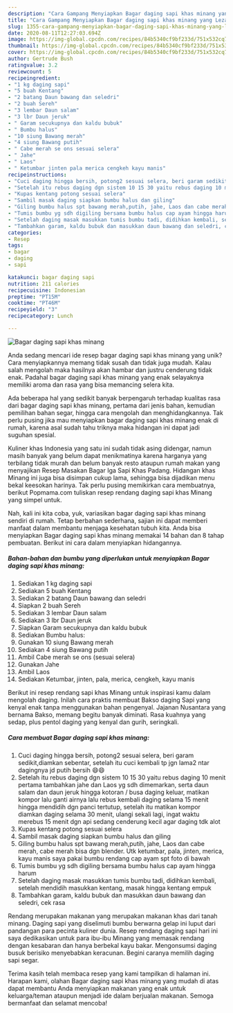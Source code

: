 ```yaml
---
description: "Cara Gampang Menyiapkan Bagar daging sapi khas minang yang Lezat"
title: "Cara Gampang Menyiapkan Bagar daging sapi khas minang yang Lezat"
slug: 1355-cara-gampang-menyiapkan-bagar-daging-sapi-khas-minang-yang-lezat
date: 2020-08-11T12:27:03.694Z
image: https://img-global.cpcdn.com/recipes/84b5340cf9bf233d/751x532cq70/bagar-daging-sapi-khas-minang-foto-resep-utama.jpg
thumbnail: https://img-global.cpcdn.com/recipes/84b5340cf9bf233d/751x532cq70/bagar-daging-sapi-khas-minang-foto-resep-utama.jpg
cover: https://img-global.cpcdn.com/recipes/84b5340cf9bf233d/751x532cq70/bagar-daging-sapi-khas-minang-foto-resep-utama.jpg
author: Gertrude Bush
ratingvalue: 3.2
reviewcount: 5
recipeingredient:
- "1 kg daging sapi"
- "5 buah Kentang"
- "2 batang Daun bawang dan seledri"
- "2 buah Sereh"
- "3 lembar Daun salam"
- "3 lbr Daun jeruk"
- " Garam secukupnya dan kaldu bubuk"
- " Bumbu halus"
- "10 siung Bawang merah"
- "4 siung Bawang putih"
- " Cabe merah se ons sesuai selera"
- " Jahe"
- " Laos"
- " Ketumbar jinten pala merica cengkeh kayu manis"
recipeinstructions:
- "Cuci daging hingga bersih, potong2 sesuai selera, beri garam sedikit,diamkan sebentar, setelah itu cuci kembali tp jgn lama2 ntar dagingnya jd putih bersih 😄😄"
- "Setelah itu rebus daging dgn sistem 10 15 30 yaitu rebus daging 10 menit pertama tambahkan jahe dan Laos yg sdh dimemarkan, serta daun salam dan daun jeruk hingga kotoran / busa daging keluar, matikan kompor lalu ganti airnya lalu rebus kembali daging selama 15 menit hingga mendidih dgn panci tertutup, setelah itu matikan kompor diamkan daging selama 30 menit, ulangi sekali lagi, ingat waktu merebus 15 menit dgn api sedang cenderung kecil agar daging tdk alot"
- "Kupas kentang potong sesuai selera"
- "Sambil masak daging siapkan bumbu halus dan giling"
- "Giling bumbu halus spt bawang merah,putih, jahe, Laos dan cabe merah, cabe merah bisa dgn blender. Utk ketumbar, pala, jinten, merica, kayu manis saya pakai bumbu rendang cap ayam spt foto di bawah"
- "Tumis bumbu yg sdh digiling bersama bumbu halus cap ayam hingga harum"
- "Setelah daging masak masukkan tumis bumbu tadi, didihkan kembali, setelah mendidih masukkan kentang, masak hingga kentang empuk"
- "Tambahkan garam, kaldu bubuk dan masukkan daun bawang dan seledri, cek rasa"
categories:
- Resep
tags:
- bagar
- daging
- sapi

katakunci: bagar daging sapi 
nutrition: 211 calories
recipecuisine: Indonesian
preptime: "PT15M"
cooktime: "PT46M"
recipeyield: "3"
recipecategory: Lunch

---
```



![Bagar daging sapi khas minang](https://img-global.cpcdn.com/recipes/84b5340cf9bf233d/751x532cq70/bagar-daging-sapi-khas-minang-foto-resep-utama.jpg)

Anda sedang mencari ide resep bagar daging sapi khas minang yang unik? Cara menyiapkannya memang tidak susah dan tidak juga mudah. Kalau salah mengolah maka hasilnya akan hambar dan justru cenderung tidak enak. Padahal bagar daging sapi khas minang yang enak selayaknya memiliki aroma dan rasa yang bisa memancing selera kita.

Ada beberapa hal yang sedikit banyak berpengaruh terhadap kualitas rasa dari bagar daging sapi khas minang, pertama dari jenis bahan, kemudian pemilihan bahan segar, hingga cara mengolah dan menghidangkannya. Tak perlu pusing jika mau menyiapkan bagar daging sapi khas minang enak di rumah, karena asal sudah tahu triknya maka hidangan ini dapat jadi suguhan spesial.

Kuliner khas Indonesia yang satu ini sudah tidak asing didengar, namun masih banyak yang belum dapat menikmatinya karena harganya yang terbilang tidak murah dan belum banyak resto ataupun rumah makan yang menyajikan Resep Masakan Bagar Iga Sapi Khas Padang. Hidangan khas Minang ini juga bisa disimpan cukup lama, sehingga bisa dijadikan menu bekal keesokan harinya. Tak perlu pusing memikirkan cara membuatnya, berikut Popmama.com tuliskan resep rendang daging sapi khas Minang yang simpel untuk.


Nah, kali ini kita coba, yuk, variasikan bagar daging sapi khas minang sendiri di rumah. Tetap berbahan sederhana, sajian ini dapat memberi manfaat dalam membantu menjaga kesehatan tubuh kita. Anda bisa menyiapkan Bagar daging sapi khas minang memakai 14 bahan dan 8 tahap pembuatan. Berikut ini cara dalam menyiapkan hidangannya.

<!--inarticleads1-->

##### Bahan-bahan dan bumbu yang diperlukan untuk menyiapkan Bagar daging sapi khas minang:

1. Sediakan 1 kg daging sapi
1. Sediakan 5 buah Kentang
1. Sediakan 2 batang Daun bawang dan seledri
1. Siapkan 2 buah Sereh
1. Sediakan 3 lembar Daun salam
1. Sediakan 3 lbr Daun jeruk
1. Siapkan  Garam secukupnya dan kaldu bubuk
1. Sediakan  Bumbu halus:
1. Gunakan 10 siung Bawang merah
1. Sediakan 4 siung Bawang putih
1. Ambil  Cabe merah se ons (sesuai selera)
1. Gunakan  Jahe
1. Ambil  Laos
1. Sediakan  Ketumbar, jinten, pala, merica, cengkeh, kayu manis


Berikut ini resep rendang sapi khas Minang untuk inspirasi kamu dalam mengolah daging. Inilah cara praktis membuat Bakso daging Sapi yang kenyal enak tanpa menggunakan bahan pengenyal. Jajanan Nusantara yang bernama Bakso, memang begitu banyak diminati. Rasa kuahnya yang sedap, plus pentol daging yang kenyal dan gurih, seringkali. 

<!--inarticleads2-->

##### Cara membuat Bagar daging sapi khas minang:

1. Cuci daging hingga bersih, potong2 sesuai selera, beri garam sedikit,diamkan sebentar, setelah itu cuci kembali tp jgn lama2 ntar dagingnya jd putih bersih 😄😄
1. Setelah itu rebus daging dgn sistem 10 15 30 yaitu rebus daging 10 menit pertama tambahkan jahe dan Laos yg sdh dimemarkan, serta daun salam dan daun jeruk hingga kotoran / busa daging keluar, matikan kompor lalu ganti airnya lalu rebus kembali daging selama 15 menit hingga mendidih dgn panci tertutup, setelah itu matikan kompor diamkan daging selama 30 menit, ulangi sekali lagi, ingat waktu merebus 15 menit dgn api sedang cenderung kecil agar daging tdk alot
1. Kupas kentang potong sesuai selera
1. Sambil masak daging siapkan bumbu halus dan giling
1. Giling bumbu halus spt bawang merah,putih, jahe, Laos dan cabe merah, cabe merah bisa dgn blender. Utk ketumbar, pala, jinten, merica, kayu manis saya pakai bumbu rendang cap ayam spt foto di bawah
1. Tumis bumbu yg sdh digiling bersama bumbu halus cap ayam hingga harum
1. Setelah daging masak masukkan tumis bumbu tadi, didihkan kembali, setelah mendidih masukkan kentang, masak hingga kentang empuk
1. Tambahkan garam, kaldu bubuk dan masukkan daun bawang dan seledri, cek rasa


Rendang merupakan makanan yang merupakan makanan khas dari tanah minang. Daging sapi yang diselimuti bumbu berwarna gelap ini luput dari pandangan para pecinta kuliner dunia. Resep rendang daging sapi hari ini saya dedikasikan untuk para ibu-ibu Minang yang memasak rendang dengan kesabaran dan hanya berbekal kayu bakar. Mengonsumsi daging busuk berisiko menyebabkan keracunan. Begini caranya memilih daging sapi segar. 

Terima kasih telah membaca resep yang kami tampilkan di halaman ini. Harapan kami, olahan Bagar daging sapi khas minang yang mudah di atas dapat membantu Anda menyiapkan makanan yang enak untuk keluarga/teman ataupun menjadi ide dalam berjualan makanan. Semoga bermanfaat dan selamat mencoba!
